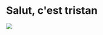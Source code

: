 <html>
  <head>
    <title>Me, Myself and I</title>
    <meta name="viewport" content="width=device-width, initial-scale=1">
  </head>
    <body>
  <h1>Salut, c'est tristan</h1>  
  <img src='https://scontent-cdg2-1.xx.fbcdn.net/v/t1.0-9/13962535_1243114962379764_5434137143488130663_n.jpg?oh=d8cb4d46a8930bce77561f1707257e45&oe=59BFE396'>
    </body>
</html>
